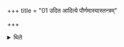 +++
title = "01 उदित आदित्ये पौर्णमास्यास्तन्त्रम्"

+++

<details><summary>थिते</summary>

1. After the sun-rise the Adhvaryu causes the procedure of the full-moon-sacrifice start, and before the sun-rise that of the new-moon sacrifice.
</details>
